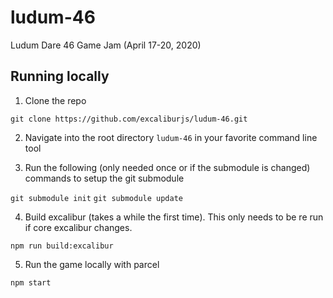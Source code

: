 # ludum-46

Ludum Dare 46 Game Jam (April 17-20, 2020)


## Running locally

1. Clone the repo

`git clone https://github.com/excaliburjs/ludum-46.git`

2. Navigate into the root directory `ludum-46` in your favorite command line tool

3. Run the following (only needed once or if the submodule is changed) commands to setup the git submodule

`git submodule init`
`git submodule update`

4. Build excalibur (takes a while the first time). This only needs to be re run if core excalibur changes.

`npm run build:excalibur`

5. Run the game locally with parcel

`npm start`



